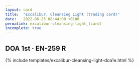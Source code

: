 ```yaml
---
layout: card
title:  "Excalibur, Cleansing Light (trading card)"
date:   2022-06-25 08:44:00 +0100
permalink: excalibur-cleansing-light_(card)
incomplete: true
---
```


## DOA 1st &middot; EN-259 R

{% include templates/excalibur-cleansing-light-doa1e.html %}
